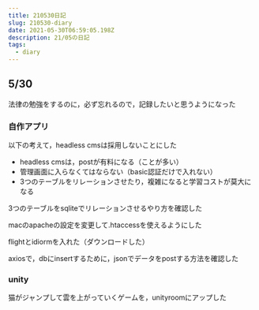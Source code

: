 ```yaml
---
title: 210530日記
slug: 210530-diary
date: 2021-05-30T06:59:05.198Z
description: 21/05の日記
tags:
  - diary
---
```

## 5/30

法律の勉強をするのに，必ず忘れるので，記録したいと思うようになった

### 自作アプリ

以下の考えて，headless cmsは採用しないことにした

- headless cmsは，postが有料になる（ことが多い）
- 管理画面に入らなくてはならない（basic認証だけで入れない）
- 3つのテーブルをリレーションさせたり，複雑になると学習コストが莫大になる

3つのテーブルをsqliteでリレーションさせるやり方を確認した

macのapacheの設定を変更して.htaccessを使えるようにした

flightとidiormを入れた（ダウンロードした）

axiosで，dbにinsertするために，jsonでデータをpostする方法を確認した

### unity

猫がジャンプして雲を上がっていくゲームを，unityroomにアップした